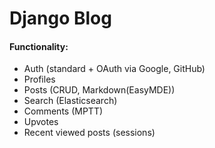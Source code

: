 # Django Blog

#### Functionality:
* Auth (standard + OAuth via Google, GitHub)
* Profiles
* Posts (CRUD, Markdown(EasyMDE))
* Search (Elasticsearch)
* Comments (MPTT)
* Upvotes
* Recent viewed posts (sessions)